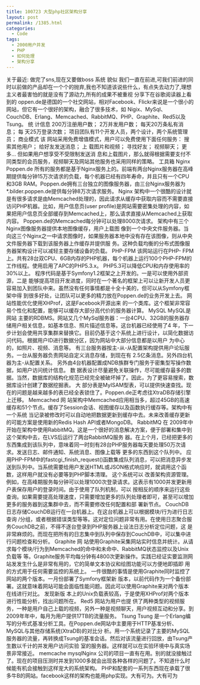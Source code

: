 ```yaml
---
title: 100723 大型php社区架构分享
layout: post
permalink: /1385.html
categories:
  - Code
tags:
  - 2000用户并发
  - PHP
  - 如何处理
  - 架构分享
---
```

 关于最近: 做完了sns,现在又要做boss 系统 貌似 我们一直在前进,可我们前进的同时以前做的产品却在一个个的抛弃,我也不知道该说些什么，有点失去动力了,理想主义者最害怕的就是没有了源动力,所有的成果不被重视 分享下在谷歌阅读器上看到的 oppen.de是德国的一个社交网站，相对Facebook、Flickr来说是一个很小的网站，但它有一个很好的架构，融合了很多技术，如 Nigix、MySql、CouchDB、Erlang、Memcached、RabbitMQ、PHP、Graphite、Red5以及Tsung。 统 计信息 200万注册用户数； 2万并发用户数； 每天20万条私有消息； 每 天25万登录次数； 项目团队有11个开发人员，两个设计，两个系统管理员； 商业模式 该 网站采用免费增值模式，用户可以免费使用下面任何服务： 搜索其他用户； 给好友发送消息； 上 载图片和视频； 寻找好友； 视频聊天； 更多… 但如果用户想享受不受限制发送消 息和上载图片，那么就得根据需要支付不同类型的会员服务，视频聊天及网站其他服务也采用同样的策略。 工具箱 Nginx Poppen.de 所有的服务都是基于Nginx服务上的。前端有两台Nginx服务器在高峰期提供每分钟15万次请求的负载，每个机器已经有四年寿命，并且只有一个CPU 和3GB RAM。Poppen.de拥有三台独立的图像服务器，由三台Nginx服务器为*.bilder.poppen.de提供每分钟8万次请求服务。 Nginx 架构中一个很酷的设计就是有很多请求是由Memcached处理的，因此请求从缓存中获取内容而不需要直接访问PHP机器。比如，用户信息页(user profile)是网站需要密集处理的内容，如果把用户信息页全部缓存到Memcached上，那么请求直接从Memcached上获取内容。 Poppen.de的Memcached每分钟可以处理8000次请求。 架构中有三个Nginx图像服务器提供本地图像缓存，用户上载图 像到一个中央文件服务器。当向这三个Nginx之一中请求图像时，如果服务器本地中没有存在该图像，则从中央文件服务器下载到该服务器上作缓存并提供服 务。这种负载均衡的分布式图像服务器架构设计可以减轻主要存储设备的负载。 PHP-FPM 该网站运行在PHP- FPM上。共有28台双CPU、6GB内存的PHP机器，每个机器上运行100个PHP-FPM的工作线程。使用启用了APC的PHP5.3.x。 PHP5.3可以降低CPU和内存使用率的30%以上。 程序代码是基于Symfony1.2框架之上开发的。一是可以使用外部资源，二是 能够提高项目开发进度，同时在一个著名的框架上可以让新开发人员更容易加入到团队中来。虽然没有任何事情都是十全十美的，但可以从Symfony框架中得 到很多好处，让团队可以更多的精力放在Poppen.de的业务开发上去。 网站性能优化使用XHProf，这是Facebook开源出来 的一个类库。这个框架非常容易个性化和配置，能够可以缓存大部分高代价的服务器计算。 MySQL MySQL是网站 主要的RDBMS。网站又几个MySql服务器：一台4CPU、32GB的服务器存储用户相关信息，如基本信息、照片描述信息等。这台机器已经使用了4 年，下一步计划会使用共享集群来替换它。目前仍基于这个系统上进行设计，以简化数据访问代码。根据用户ID进行数据分区，因为网站中大部分信息都是以用户 为中心的，如照片、视频、消息等。 有三台服务器按主-从-从配置架构提供用户论坛服务。一台从服务器负责网站自定义消息存储，到现在有 2.5亿条消息。另外四台机器为主-从配置关系。 另外由4台机器配置成NDB族群专门服务于密集型写操作数据，如用户访问统计信息。 数 据表设计尽量避免关联操作，尽可能缓存最多的数据。当然，数据库的结构化规范已经完全被破坏掉了。因此，为了更容易搜索，数据库设计创建了数据挖掘表。 大 部分表是MyISAM型表，可以提供快速查找。现在的问题是越来越多的表已经全表锁住了。Poppen.de正考虑往XtraDB存储引擎上迁移。 Memcached 网 站架构中Memcached应用相当多，超过45GB的高速缓存和51个节点。缓存了Session会话、视图缓存以及函数执行缓存等。架构中有一个系统 当记录被修改时可以自动地把数据更新到缓存中去。未来改善缓存更新的可能方案是使用新的Redis Hash API或者MongoDB。 RabbitMQ 在 2009年中开始在架构中使用RabbitMQ。这是一个很好的消息解决方案，便于部署和集中到这个架构中去，在LVS后运行了两台RabbitMQ服务 器。在上个月，已经把更多的东西集成到该队列中，意味着同一时刻有28台PHP服务器每天要处理50万次请求。发送日志、邮件通知、系统消息、图像上载等 更多的东西到这个队列中。 应用PHP-FPM中的fastcgi\_finish\_request()函数集成队列消息，可以把消息异步发 送到队列中。当系统需要给用户发送HTML或JSON格式响应时，就调用这个函数，这样用户就没有必要等到PHP脚本清理。 这个系统可以 改善架构资源管理。例如，在高峰期服务每分钟可以处理1000次登录请求。这表示有1000并发更新用户表保存用户的登录时间。由于使用了队列机制，可以 按相反的顺序来运行这些查询。如果需要提高处理速度，只需要增加更多的队列处理者即可，甚至可以增加更多的服务器到这集群中去，而不需要修改任何配置和部 署新节点。 CouchDB 日志存储CouchDB运行在一台机器上。在这台机器上可以根据模块/行为进行日志查询 /分组，或者根据错误类型等等。这对定位问题非常有用。在使用日志聚合服务CouchDB之前，不得不逐台登录到PHP服务器上设法日志分析定位问题，这 是非常麻烦的。而现在把所有的日志集中到队列中保存到CouchDB中，可以集中进行问题检查和分析。 Graphite 网 站使用Graphite采集网站实时信息并统计。从请求每个模块/行为到Memcached的命中和未命中、RabbitMQ状态监控以及Unix负载等 等。Graphite服务平均每分钟有4800次更新操作。实践已经证实要监测网站发发生什么是非常有用的，它的简单文本协议和绘图功能可以方便地即插即 用的方式用于任何需要监控的系统上。 一件很酷的事情是使用Graphite同时监控了网站的两个版本。一月份部署了Symfony框架新 版本，以前代码作为一个备份部署。这就意味着网站可能会面临性能问题。因此可以使用Graphite来对两个版本在线进行对比。 发现新版 本上的Unix负载表较高，于是使用XHProf对两个版本进行性能分析，找出问题所在。 Red5 网站为用户也提 供了两种类型的视频服务，一种是用户自己上载的视频，另外一种是视频聊天，用户视频互动和分享。到2009年年中，每月为用户提供17TB的流量服务。 Tsung Tsung 是一个Erlang编写的分布式基准分析工具。在Poppen.de网站中主要用于HTTP基准分析、MySQL与其他存储系统(XtraDB)的对比分 析。用一个系统记录了主要的MySQL服务器的流量，再转换成Tsung的基准会话。然后对该流量进行回放，由Tsung产生数以千计的并发用户访问实验 室的服务器。这样就可以在实验环境中与真实场景非常接近。 memcache mysqlNginx 公司的项目一直有在用。别的就没接触过了。现在的项目压测时并发到1000多就会出现各种各样的问题了。不知道什么时候能有机会接触到这样宠大的系统架构。 PHP和配套的一系列东西现在承载了很多牛B的网站。facebook这样的架构也能用php实现。大有可为。大有可为